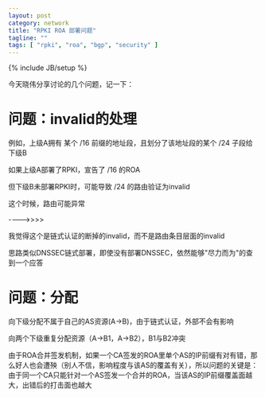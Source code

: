 ```yaml
---
layout: post
category: network
title: "RPKI ROA 部署问题"
tagline: ""
tags: [ "rpki", "roa", "bgp", "security" ] 
---
```

{% include JB/setup %}

今天晓伟分享讨论的几个问题，记一下：

# 问题：invalid的处理

例如，上级A拥有 某个 /16 前缀的地址段，且划分了该地址段的某个 /24 子段给下级B

如果上级A部署了RPKI，宣告了 /16 的ROA

但下级B未部署RPKI时，可能导致 /24 的路由验证为invalid

这个时候，路由可能异常

---->>>>

我觉得这个是链式认证的断掉的invalid，而不是路由条目层面的invalid

思路类似DNSSEC链式部署，即使没有部署DNSSEC，依然能够"尽力而为"的查到一个应答

# 问题：分配

向下级分配不属于自己的AS资源(A->B)，由于链式认证，外部不会有影响

向两个下级重复分配资源（A->B1，A->B2），B1与B2冲突

由于ROA合并签发机制，如果一个CA签发的ROA里单个AS的IP前缀有对有错，那么好人也会遭殃（别人不信，影响程度与该AS的覆盖有关），所以问题的关键是：由于同一个CA只能针对一个AS签发一个合并的ROA，当该AS的IP前缀覆盖面越大，出错后的打击面也越大
